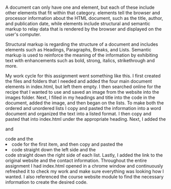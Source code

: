 A document can only have one <head> and <body> element, but each of these include other elements that fit within that category. <head> elements tell the browser and processor information about the HTML document, such as the title, author, and publication date, while <body> elements include structural and semantic markup to relay data that is rendered by the browser and displayed on the user's computer.

Structural markup is regarding the structure of a document and includes elements such as Headings, Paragraphs, Breaks, and Lists. Semantic markup is used to reinforce the meaning of the information by exhibiting text with enhancements such as bold, strong, italics, strikethrough and more.

My work cycle for this assignment went something like this. I first created the files and folders that I needed and added the four main document elements in index.html, but left them empty. I then searched online for the recipe that I wanted to use and saved an image from the website into the images folder. Next, I filled in my headings and title into the code in the document, added the image, and then began on the lists. To make both the ordered and unordered lists I copy and pasted the information into a word document and organized the text into a listed format. I then copy and pasted that into index.html under the appropriate heading. Next, I added the <ul></ul> and <ol></ol> code and the <li> code for the first item, and then copy and pasted the <li> code straight down the left side and the </li> code straight down the right side of each list. Lastly, I added the link to the original website and the contact information.
Throughout the entire assignment I had index.html opened in a chrome window and continuously refreshed it to check my work and make sure everything was looking how I wanted. I also referenced the course website module to find the necessary information to create the desired code.
